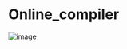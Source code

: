 # Online_compiler
![image](https://github.com/deepkamboj07/Online_compiler/assets/78980433/97f89546-c166-4af2-9d3d-971c0c442172)
